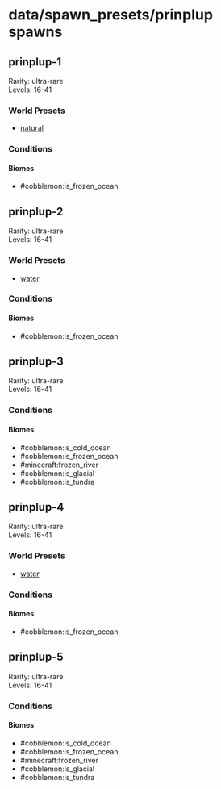 # data/spawn_presets/prinplup spawns  
  
## prinplup-1  
Rarity: ultra-rare  
Levels: 16-41  
  
### World Presets  
* [natural](/data/world_presets/natural.md)  
  
### Conditions  
  
#### Biomes  
  * #cobblemon:is_frozen_ocean
  
  
## prinplup-2  
Rarity: ultra-rare  
Levels: 16-41  
  
### World Presets  
* [water](/data/world_presets/water.md)  
  
### Conditions  
  
#### Biomes  
  * #cobblemon:is_frozen_ocean
  
  
## prinplup-3  
Rarity: ultra-rare  
Levels: 16-41  
  
### Conditions  
  
#### Biomes  
  * #cobblemon:is_cold_ocean
  * #cobblemon:is_frozen_ocean
  * #minecraft:frozen_river
  * #cobblemon:is_glacial
  * #cobblemon:is_tundra
  
  
## prinplup-4  
Rarity: ultra-rare  
Levels: 16-41  
  
### World Presets  
* [water](/data/world_presets/water.md)  
  
### Conditions  
  
#### Biomes  
  * #cobblemon:is_frozen_ocean
  
  
## prinplup-5  
Rarity: ultra-rare  
Levels: 16-41  
  
### Conditions  
  
#### Biomes  
  * #cobblemon:is_cold_ocean
  * #cobblemon:is_frozen_ocean
  * #minecraft:frozen_river
  * #cobblemon:is_glacial
  * #cobblemon:is_tundra
  
